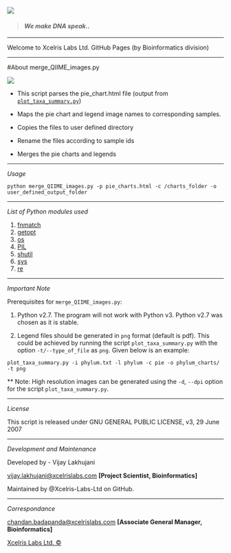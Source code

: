 ![](http://www.xcelrislabs.com/Images/Xcelris-An-Abellon-Company-Logo.png)

> #### _We make DNA speak.._





---
Welcome to Xcelris Labs Ltd. GitHub Pages (by Bioinformatics division)

---

#About merge_QIIME_images.py

![]( https://httpsimage.com/img/flowchart4.png)

* This script parses the pie_chart.html file (output from [`plot_taxa_summary.py`](http://qiime.org/scripts/plot_taxa_summary.html))

* Maps the pie chart and legend image names to corresponding samples.

* Copies the files to user defined directory

* Rename the files according to sample ids

* Merges the pie charts and legends

---
_Usage_

 `python merge_QIIME_images.py -p pie_charts.html -c /charts_folder
-o user_defined_output_folder`

---
_List of Python modules used_

1. [fnmatch](https://docs.python.org/2/library/fnmatch.html)
2. [getopt](https://docs.python.org/2/library/getopt.html)
3. [os](https://docs.python.org/2/library/os.html)
4. [PIL](http://www.pythonware.com/products/pil)
5. [shutil](https://docs.python.org/2/library/shutil.html)
6. [sys](https://docs.python.org/2/library/sys.html)
7. [re](https://docs.python.org/2/library/re.html)
 

---
_Important Note_

Prerequisites for `merge_QIIME_images.py`:

1. Python v2.7. The program will not work with Python v3. Python v2.7 was chosen as it is stable.

2. Legend files should be generated in `png` format (default is pdf). This could be achieved by running the script `plot_taxa_summary.py` with the option `-t/--type_of_file` as `png`. Given below is an example:

`plot_taxa_summary.py -i phylum.txt -l phylum -c pie -o phylum_charts/ -t png`

** Note: High resolution images can be generated using the `-d`, `--dpi` option for the script `plot_taxa_summary.py`.

---
_License_

This script is released under GNU GENERAL PUBLIC LICENSE, v3, 29 June 2007

---
_Development and Maintenance_

Developed by - Vijay Lakhujani

vijay.lakhujani@xcelrislabs.com **[Project Scientist, Bioinformatics]**

Maintained by @Xcelris-Labs-Ltd on GitHub.

---
_Correspondance_

chandan.badapanda@xcelrislabs.com **[Associate General Manager, Bioinformatics]**

[Xcelris Labs Ltd. &#169;](http://www.xcelrisgenomics.com/ContactUs.html)
